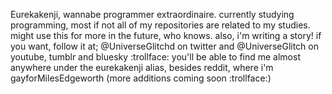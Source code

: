 Eurekakenji, wannabe programmer extraordinaire.
currently studying programming, most if not all of my repositories are related to my studies.
might use this for more in the future, who knows.
also, i'm writing a story! if you want, follow it at; @UniverseGlitchd on twitter and @UniverseGlitch on youtube, tumblr and bluesky :trollface:
you'll be able to find me almost anywhere under the eurekakenji alias, besides reddit, where i'm gayforMilesEdgeworth
(more additions coming soon :trollface:)
